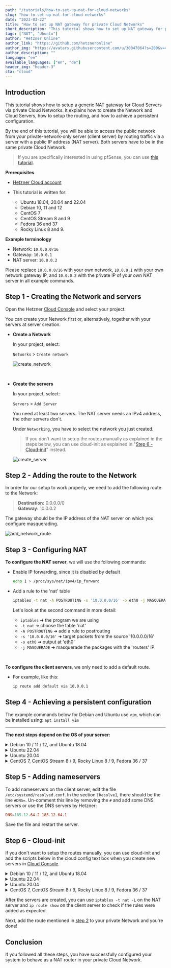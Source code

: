 ```yaml
---
path: "/tutorials/how-to-set-up-nat-for-cloud-networks"
slug: "how-to-set-up-nat-for-cloud-networks"
date: "2023-03-22"
title: "How to set up NAT gateway for private Cloud Networks"
short_description: "This tutorial shows how to set up NAT gateway for private Cloud Networks based on various Linux distributions."
tags: ["NAT", "Ubuntu"]
author: "Hetzner Online"
author_link: "https://github.com/hetzneronline"
author_img: "https://avatars.githubusercontent.com/u/30047064?s=200&v=4"
author_description: ""
language: "en"
available_languages: ["en", "de"]
header_img: "header-3"
cta: "cloud"
---
```


## Introduction

This tutorial shows how to setup a generic NAT gateway for Cloud Servers via private Cloud Networks. It explains how to create the Network and Cloud Servers, how to setup the routing, and how to achieve a persistent configuration.

By the end of this tutorial, you will be able to access the public network from your private-network-only server (client server) by routing traffic via a server with a public IP address (NAT server). Both servers have to be in the same private Cloud Network.

> If you are specifically interested in using pfSense, you can use [this tutorial](https://community.hetzner.com/tutorials/how-to-route-cloudserver-over-private-network-using-pfsense-and-hcnetworks#configure-route-for-private-networking).

**Prerequisites**

* [Hetzner Cloud account](https://console.hetzner.cloud/)

* This tutorial is written for:
  * Ubuntu 18.04, 20.04 and 22.04
  * Debian 10, 11 and 12
  * CentOS 7
  * CentOS Stream 8 and 9
  * Fedora 36 and 37
  * Rocky Linux 8 and 9.

**Example terminology**

* Network: `10.0.0.0/16`
* Gateway: `10.0.0.1`
* NAT server: `10.0.0.2`

Please replace `10.0.0.0/16` with your own network, `10.0.0.1` with your own network gateway IP, and `10.0.0.2` with the private IP of your own NAT server in all example commands.

## Step 1 - Creating the Network and servers

Open the Hetzner [Cloud Console](https://console.hetzner.cloud/) and select your project.

You can create your Network first or, alternatively, together with your servers at server creation.

- **Create a Network**
  
  In your project, select:
  
  `Networks` > `Create network`
  
  ![create_network](images/create-network.png)

<br>

- **Create the servers**
  
  In your project, select:
  
  `Servers` > `Add Server`
  
  You need at least two servers.
  The NAT server needs an IPv4 address, the other servers don't.
  
  Under `Networking`, you have to select the network you just created.
  
  > If you don't want to setup the routes manually as explained in the steps below, you can use cloud-init as explained in "[Step 6 - Cloud-init](#step-6---cloud-init)" instead.

  ![create_server](images/create-server-with-network.png)

## Step 2 - Adding the route to the Network

In order for our setup to work properly, we need to add the following route to the Network:

> **Destination:** 0.0.0.0/0<br>
> **Gateway:** 10.0.0.2

The gateway should be the IP address of the NAT server on which you configure masquerading.

![add_network_route](images/network-route.png)

## Step 3 - Configuring NAT

**To configure the NAT server**, we will use the following commands:

- Enable IP forwarding, since it is disabled by default
  
  ```bash
  echo 1 > /proc/sys/net/ipv4/ip_forward
  ```

- Add a rule to the 'nat' table
  
  ```bash
  iptables -t nat -A POSTROUTING -s '10.0.0.0/16' -o eth0 -j MASQUERADE
  ```
  
  Let's look at the second command in more detail:
  
  * `iptables` ➜ the program we are using
  * `-t nat` ➜ choose the table 'nat'
  * `-A POSTROUTING` ➜ add a rule to postrouting
  * `-s '10.0.0.0/16'` ➜ target packets from the source '10.0.0.0/16'
  * `-o eth0` ➜ output at 'eth0'
  * `-j MASQUERADE` ➜ masquerade the packages with the 'routers' IP

<br>

**To configure the client servers**, we only need to add a default route.

- For example, like this:
  
  ```bash
  ip route add default via 10.0.0.1
  ```

## Step 4 - Achieving a persistent configuration

The example commands below for Debian and Ubuntu use `vim`, which can be installed using: `apt install vim`

-------

**The next steps depend on the OS of your server:**

<details>

<summary>Debian 10 / 11 / 12, and Ubuntu 18.04</summary>

- **Update**
  
  First, the system needs to be updated:
  
  ```bash
  apt update && apt upgrade -y
  ```
  
  Ubuntu 22.04 additionally requires:
  
  ```bash
  apt install ifupdown
  ```

<br>

- **On the NAT server**
  
  To make everything persistent, we open the following file:
  
  ```bash
  vim /etc/network/interfaces
  ```
  
  To enter the insert mode in `vim`, press `i` and append the following to the file:
  
  ```
  auto eth0
  iface eth0 inet dhcp
      post-up echo 1 > /proc/sys/net/ipv4/ip_forward
      post-up iptables -t nat -A POSTROUTING -s '10.0.0.0/16' -o eth0 -j MASQUERADE
  ```
  
  To save the file, press `esc` to escape the insert mode, then type `:x` or `:wq` and hit ENTER.

<br>

- **On the client servers**
  
  Since we also want the route to be persistent, we edit the following file:
  
  ```bash
  vim /etc/network/interfaces
  ```
  
  And append:
  
  ```
  auto ens10
  iface ens10 inet dhcp
      post-up ip route add default via 10.0.0.1
  ```

------

</details>

<details>

<summary>Ubuntu 22.04</summary>

- **Update**
  
  First, the system needs to be updated:
  
  ```bash
  apt update && apt upgrade -y
  ```
  
  Ubuntu 22.04 additionally requires:
  
  ```bash
  apt install ifupdown
  ```

<br>

- **On the NAT server**
  
  To make everything persistent, we open the following file:
  
  ```bash
  vim /etc/network/interfaces
  ```
  
  To enter the insert mode in `vim`, press `i` and append the following to the file:
  
  ```
  auto eth0
  iface eth0 inet dhcp
      post-up echo 1 > /proc/sys/net/ipv4/ip_forward
      post-up iptables -t nat -A POSTROUTING -s '10.0.0.0/16' -o eth0 -j MASQUERADE
  ```
  
  To save the file, press `esc` to escape the insert mode, then type `:x` or `:wq` and hit ENTER.

<br>

- **On the client servers**
  
  Since we also want the route to be persistent, we edit the following file:
  
  ```bash
  vim /etc/systemd/network/10-ens10.network
  ```
  
  And add:
  
  ```network
  [Match]
  Name=ens10
  
  [Network]
  DHCP=yes
  Gateway=10.0.0.1
  ```

------

</details>

<details>

<summary>Ubuntu 20.04</summary>

- **Update**
  
  First, the system needs to be updated:
  
  ```bash
  apt update && apt upgrade -y
  ```
  
  Ubuntu 20.04 uses `netplan` instead of `/etc/interfaces` by default. To achieve persistent configuration, the [networkd-dispatcher](https://gitlab.com/craftyguy/networkd-dispatcher) is being used.
  
  As mentioned in the [netplan FAQ](https://netplan.io/faq), the `networkd-dispatcher` equivalent of `post-up` is placing a script in `/etc/networkd-dispatcher/routable.d/`. In this tutorial, we call the script `50-masq` but the name doesn't matter.

<br>

- **On the NAT server**
  
  Create the file:
  
  ```bash
  vim /etc/networkd-dispatcher/routable.d/50-masq
  ```
  
  To enter the insert mode in `vim`, press `i` and append the following to the file:
  
  ```
  #!/bin/sh
  
  /bin/echo 1 > /proc/sys/net/ipv4/ip_forward
  /sbin/iptables -t nat -A POSTROUTING -s '10.0.0.0/16' -o eth0 -j MASQUERADE
  ```
  
  To save the file, press `esc` to escape the insert mode, then type `:x` or `:wq` and hit ENTER.
  
  The following command is required to make the script executable, otherwise it will not work:
  
  ```bash
  chmod +x /etc/networkd-dispatcher/routable.d/50-masq
  ```

<br>

- **On the client servers**
  
  Create the file:
  
  ```bash
  vim /etc/networkd-dispatcher/routable.d/50-masq
  ```
  
  And append:
  
  ```
  #!/bin/sh
  
  /sbin/ip route add default via 10.0.0.1
  ```
  
  Finally, make it executable:
  
  ```bash
  chmod +x /etc/networkd-dispatcher/routable.d/50-masq
  ```

------

</details>

<details>

<summary>CentOS 7, CentOS Stream 8 / 9, Rocky Linux 8 / 9, Fedora 36 / 37</summary>

- **Update**
  
  First, the system needs to be updated:
  
  ```bash
  yum update -y && yum upgrade -y
  ```
  
  We use the `NetworkManager`'s `dispatcher.d` to run our scripts automated on start. This is done by placing the script into the folder `/etc/NetworkManager/dispatcher.d/`. Here, the name determines the execution condition of the script. More information can be found [here](https://man.archlinux.org/man/NetworkManager-dispatcher.8.en).
  
  In this tutorial we use the name `ifup-local` where `ifup` is the condition for the script to get executed.

<br>

- **On the NAT server**
  
  > Fedora 36 / 37 additionally require:
  > ```bash
  > yum install iptables -y
  > ```
  
  Create the file:
  
  ```bash
  vi /etc/NetworkManager/dispatcher.d/ifup-local
  ```
  
  And append:
  
  ```
  #!/bin/sh
  
  /bin/echo 1 > /proc/sys/net/ipv4/ip_forward
  /sbin/iptables -t nat -A POSTROUTING -s '10.0.0.0/16' -o eth0 -j MASQUERADE
  ```
  
  The following command is required to make the script executable, otherwise it will not work:
  
  ```bash
  chmod +x /etc/NetworkManager/dispatcher.d/ifup-local
  ```

<br>

- **On the client servers**
  
  > CentOS Stream 8 / 9, Rocky Linux 8 / 9, and Fedora 36 / 37 additionally require:
  > ```bash
  > yum remove hc-utils -y
  > ```
  > This also goes for other methods to add a route to the OS.
  
  Create the file:
  
  ```bash
  vi /etc/NetworkManager/dispatcher.d/ifup-local
  ```
  
  And append:
  
  ```
  #!/bin/sh
  
  /sbin/ip route add default via 10.0.0.1
  ```
  
  Finally, make it executable:
  
  ```bash
  chmod +x /etc/NetworkManager/dispatcher.d/ifup-local
  ```

------

</details>

## Step 5 - Adding nameservers

To add nameservers on the  client server, edit the file `/etc/systemd/resolved.conf`. In the section `[Resolve]`, there should be the line `#DNS=`. Un-comment this line by removing the `#` and add some DNS servers or use the DNS servers by Hetzner:

```conf
DNS=185.12.64.2 185.12.64.1
```

Save the file and restart the server.

## Step 6 - Cloud-init

If you don't want to setup the routes manually, you can use cloud-init and add the scripts below in the cloud config text box when you create new servers in [Cloud Console](https://console.hetzner.cloud/).

<details>

<summary>Debian 10 / 11 / 12, and Ubuntu 18.04</summary>

* **NAT server**
  > Replace `10.0.0.0/16` as needed.

  ```bash
  #cloud-config
  packages:
    - ifupdown
  package_update: true
  package_upgrade: true
  runcmd:
    - |
      cat <<'EOF' >> /etc/network/interfaces
      auto eth0
      iface eth0 inet dhcp
          post-up echo 1 > /proc/sys/net/ipv4/ip_forward
          post-up iptables -t nat -A POSTROUTING -s '10.0.0.0/16' -o eth0 -j MASQUERADE
      EOF
    - reboot
  ```

* **Client server**
  > Replace `10.0.0.1` as needed.

  ```bash
  #cloud-config
  packages:
    - ifupdown
  package_update: true
  package_upgrade: true
  runcmd:
    - |
      cat <<'EOF' >> /etc/network/interfaces
      auto ens10
      iface ens10 inet dhcp
          post-up echo "Waiting..."
          post-up ip route add default via 10.0.0.1
      EOF
    - reboot
  ```

------

</details>


<details>

<summary>Ubuntu 22.04</summary>

* **NAT server**
  > Replace `10.0.0.0/16` as needed.

  ```bash
  #cloud-config
  packages:
    - ifupdown
  package_update: true
  package_upgrade: true
  runcmd:
    - |
      cat <<'EOF' >> /etc/network/interfaces
      auto eth0
      iface eth0 inet dhcp
          post-up echo 1 > /proc/sys/net/ipv4/ip_forward
          post-up iptables -t nat -A POSTROUTING -s '10.0.0.0/16' -o eth0 -j MASQUERADE
      EOF
    - reboot
  ```

* **Client server**
  > Replace `10.0.0.1` as needed.

  ```bash
  #cloud-config
  packages:
    - ifupdown
  package_update: true
  package_upgrade: true
  runcmd:
    - |
      cat <<'EOF' >> /etc/systemd/network/10-ens10.network
      [Match]
      Name=ens10
      
      [Network]
      DHCP=yes
      Gateway=10.0.0.1
      EOF
    - reboot
  ```

------

</details>

<details>

<summary>Ubuntu 20.04</summary>

* **NAT server**
  > Replace `10.0.0.0/16` as needed.
  
  ```bash
  #cloud-config
  package_update: true
  package_upgrade: true
  runcmd:
    - |
      cat <<'EOF' >> /etc/networkd-dispatcher/routable.d/50-masq
      #!/bin/sh
      
      /bin/echo 1 > /proc/sys/net/ipv4/ip_forward
      /sbin/iptables -t nat -A POSTROUTING -s '10.0.0.0/16' -o eth0 -j MASQUERADE
      EOF
    - chmod +x /etc/networkd-dispatcher/routable.d/50-masq
    - reboot
  ```

* **Client server**
  > Replace `10.0.0.1` as needed.

  ```bash
  #cloud-config
  package_update: true
  package_upgrade: true
  runcmd:
    - |
      cat <<'EOF' >> /etc/networkd-dispatcher/routable.d/50-masq
      #!/bin/sh
      
      /sbin/ip route add default via 10.0.0.1
      EOF
    - chmod +x /etc/networkd-dispatcher/routable.d/50-masq
    - reboot
  ```

------

</details>

<details>

<summary>CentOS 7, CentOS Stream 8 / 9, Rocky Linux 8 / 9, Fedora 36 / 37</summary>

* **NAT server**
  > Replace `10.0.0.0/16` as needed.

  ```bash
  #cloud-config
  packages:
    - iptables
  package_update: true
  package_upgrade: true
  runcmd:
    - |
      cat <<'EOF' >> /etc/NetworkManager/dispatcher.d/ifup-local
      #!/bin/sh
      
      /bin/echo 1 > /proc/sys/net/ipv4/ip_forward
      /sbin/iptables -t nat -A POSTROUTING -s '10.0.0.0/16' -o eth0 -j MASQUERADE
      EOF
    - chmod +x /etc/NetworkManager/dispatcher.d/ifup-local
    - reboot
  ```

* **Client server**
  > Replace `10.0.0.1` as needed.

  ```bash
  #cloud-config
  package_update: true
  package_upgrade: true
  runcmd:
    - yum remove hc-utils -y
    - |
      cat <<'EOF' >> /etc/NetworkManager/dispatcher.d/ifup-local
      #!/bin/sh
      
      /sbin/ip route add default via 10.0.0.1
      EOF
    - chmod +x /etc/NetworkManager/dispatcher.d/ifup-local
    - reboot
  ```

------

</details>

After the servers are created, you can use `iptables -t nat -L` on the NAT server and `ip route show` on the client server to check if the rules were added as expected.

Next, add the route mentioned in [step 2](#step-2---adding-the-route-to-the-network) to your private Network and you're done!

## Conclusion

If you followed all these steps, you have successfully configured your system to behave as a NAT router in your private Cloud Network.
